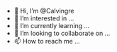 - 👋 Hi, I’m @Calvingre
- 👀 I’m interested in ...
- 🌱 I’m currently learning ...
- 💞️ I’m looking to collaborate on ...
- 📫 How to reach me ...

<!---
Calvingre/Calvingre is a ✨ special ✨ repository because its `README.md` (this file) appears on your GitHub profile.
You can click the Preview link to take a look at your changes.
--->
